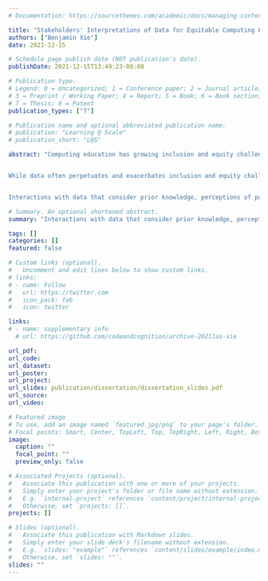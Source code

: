 ```yaml
---
# Documentation: https://sourcethemes.com/academic/docs/managing-content/

title: "Stakeholders' Interpretations of Data for Equitable Computing Education"
authors: ["Benjamin Xie"]
date: 2021-12-15

# Schedule page publish date (NOT publication's date).
publishDate: 2021-12-15T13:49:23-08:00

# Publication type.
# Legend: 0 = Uncategorized; 1 = Conference paper; 2 = Journal article;
# 3 = Preprint / Working Paper; 4 = Report; 5 = Book; 6 = Book section;
# 7 = Thesis; 8 = Patent
publication_types: ["7"]

# Publication name and optional abbreviated publication name.
# publication: "Learning @ Scale"
# publication_short: "L@S"

abstract: "Computing education has growing inclusion and equity challenges (e.g. exclusionary online learning experiences, biased assessments, inadequate student feedback mechanisms). Many groups experience minoritization in computing education, including students who are Black, Indigenous, and people of color (BIPOC), women, non-binary students, transfer students, international students, first-generation students, and students with disabilities. To ensure diverse students can realize their potential to participate in and challenge computing communities, we must enable stakeholders (e.g. students, teachers, curriculum designers) to take informed, timely, and equitable actions. This dissertation explores how to design interactions with data to inform stakeholders in support of such actions.


While data often perpetuates and exacerbates inclusion and equity challenges when improperly used, it can also support equity-oriented goals if properly contextualized for interpretation by stakeholders. I explored how stakeholders interpreted data in three contexts: 1) informing students of what to learn next in an adaptive, self-directed online learning experience; 2) informing curriculum designers with empirical evidence of assessment bias; 3) and informing teaching teams of inequities using contextualized student feedback. Through these studies, I identified how stakeholders' relationships with educational structures and systems impacted their interpretations of data for equity-oriented goals. These factors have implications to the research and practice of learning at scale, computing education, and human-computer interaction. Therefore, I claim the following thesis statement:


Interactions with data that consider prior knowledge, perceptions of power relationships, and cultural competency can enable computing education stakeholders to connect their interpretations of data with their domain expertise in service of equity-oriented goals."

# Summary. An optional shortened abstract.
summary: "Interactions with data that consider prior knowledge, perceptions of power relationships, and cultural competency can enable computing education stakeholders to connect their interpretations of data with their domain expertise in service of equity-oriented goals."

tags: []
categories: []
featured: false

# Custom links (optional).
#   Uncomment and edit lines below to show custom links.
# links:
# - name: Follow
#   url: https://twitter.com
#   icon_pack: fab
#   icon: twitter

links:
# - name: supplementary info
  # url: https://github.com/codeandcognition/archive-2021las-xie

url_pdf:
url_code:
url_dataset:
url_poster:
url_project:
url_slides: publication/dissertation/dissertation_slides.pdf
url_source:
url_video:

# Featured image
# To use, add an image named `featured.jpg/png` to your page's folder. 
# Focal points: Smart, Center, TopLeft, Top, TopRight, Left, Right, BottomLeft, Bottom, BottomRight.
image:
  caption: ""
  focal_point: ""
  preview_only: false

# Associated Projects (optional).
#   Associate this publication with one or more of your projects.
#   Simply enter your project's folder or file name without extension.
#   E.g. `internal-project` references `content/project/internal-project/index.md`.
#   Otherwise, set `projects: []`.
projects: []

# Slides (optional).
#   Associate this publication with Markdown slides.
#   Simply enter your slide deck's filename without extension.
#   E.g. `slides: "example"` references `content/slides/example/index.md`.
#   Otherwise, set `slides: ""`.
slides: ""
---
```

